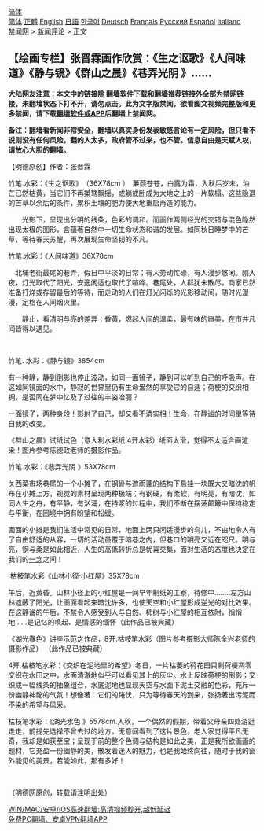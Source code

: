  <!-- 面包屑导航 --> <div class="breadcrumb"><!-- GTranslate: https://gtranslate.io/ -->  <div class="switcher notranslate">  <div class="selected">  <a href="#" onclick="return false;"> 简体</a>  </div>  <div class="option">  <a href="https://www.bannedbook.org" onclick="doGTranslate('zh-CN|zh-CN');jQuery('div.switcher div.selected a').html(jQuery(this).html());return false;" title="简体中文" class="nturl selected"> 简体</a>  <a href="https://www.bannedbook.org/zh-tw/" onclick="doGTranslate('zh-CN|zh-TW');jQuery('div.switcher div.selected a').html(jQuery(this).html());return false;" title="繁體中文" class="nturl"> 正體</a>  <a href="https://www.bannedbook.org/en/" onclick="doGTranslate('zh-CN|en');jQuery('div.switcher div.selected a').html(jQuery(this).html());return false;" title="English" class="nturl"> English</a>  <a href="https://www.bannedbook.org/ja/" onclick="doGTranslate('zh-CN|ja');jQuery('div.switcher div.selected a').html(jQuery(this).html());return false;" title="日本語" class="nturl"> 日語</a>  <a href="https://www.bannedbook.org/ko/" onclick="doGTranslate('zh-CN|ko');jQuery('div.switcher div.selected a').html(jQuery(this).html());return false;" title="한국어" class="nturl"> 한국어</a>  <a href="https://www.bannedbook.org/de/" onclick="doGTranslate('zh-CN|de');jQuery('div.switcher div.selected a').html(jQuery(this).html());return false;" title="Deutsch" class="nturl"> Deutsch</a>  <a href="https://www.bannedbook.org/fr/" onclick="doGTranslate('zh-CN|fr');jQuery('div.switcher div.selected a').html(jQuery(this).html());return false;" title="Français" class="nturl"> Français</a>  <a href="https://www.bannedbook.org/ru/" onclick="doGTranslate('zh-CN|ru');jQuery('div.switcher div.selected a').html(jQuery(this).html());return false;" title="Русский" class="nturl"> Русский</a>  <a href="https://www.bannedbook.org/es/" onclick="doGTranslate('zh-CN|es');jQuery('div.switcher div.selected a').html(jQuery(this).html());return false;" title="Español" class="nturl"> Español</a>  <a href="https://www.bannedbook.org/it/" onclick="doGTranslate('zh-CN|it');jQuery('div.switcher div.selected a').html(jQuery(this).html());return false;" title="Italiano" class="nturl"> Italiano</a>  </div>  </div>      <div class='breadcrumb-sub'><!-- Breadcrumb NavXT 6.3.0 --> <a href="https://www.bannedbook.org/" class="home">禁闻网</a> &gt; <a href="https://www.bannedbook.org/bnews/comments/" class="category">新闻评论</a> &gt; 正文</div></div><h2>【绘画专栏】张晋霖画作欣赏：《生之讴歌》《人间味道》《静与镜》《群山之晨》《巷弄光阴 》……</h2> <p class="notice"><b>大陆网友注意：本文中的链接除 <a href="https://github.com/bannedbook/fanqiang" >翻墙</a>软件下载和<a href="https://github.com/killgcd/justmysocks/blob/master/README.md">翻墙推荐</a>链接外全部为禁网链接，未翻墙状态下打不开，请勿点击。此为文字版禁闻，欲看图文视频完整版和更多禁闻，请下载<a href="https://github.com/bannedbook/fanqiang">翻墙软件或APP</a>后翻墙上禁闻网。</p><p>备注：翻墙看新闻非常安全，翻墙以真实身份发表敏感言论有一定风险，但只看不说则没有任何风险，翻的人太多，政府管不过来，也不管。信息自由是天赋人权，请放心大胆的翻墙。</b></p>  <div class="entry"> <p>              <a href="https://i0.wp.com/upload-images-bucket-v64rleca837do.s3.eu-west-1.amazonaws.com/wp-content/uploads/2021/08/05205044/163635475_2749560218667828_6357561805175716770_n.jpg?fit=1285%2C1920&#038;ssl=1" data-caption=""></a>                                 </p> <p>【明德原创】作者：张晋霖</p> <p dir="auto">竹笔.水彩：《生之讴歌》　（36X78cm ）　蒹葭苍苍，白露为霜，入秋后岁末，油芒已然枯黄，当它们不再桀骜飘摇，或躺或卧成为大地之上的一片软榻。这些隐退的芒草以余后的条件，累积土壤的肥力使大地重启再造的能力。</p> <p dir="auto">　　光影下，呈现出分明的线条，色彩的调和。而画作两侧经光的交错与混色隐然出现太极的图形，含蕴著自然中一切生命状态和谐的发展。如同秋日睡梦中的芒草，等待春天苏醒，再次展现生命坚韧的不凡。</p> <p></p> <p>竹笔.水彩：《人间味道》36X78cm</p> <p dir="auto">　北埔老街最尾的巷弄，假日中平淡的日常；有人劳动忙碌，有人漫步悠闲。刚入夜，灯光取代了阳光，安逸闲适也取代了喧哗。巷尾处，人群犹未散尽，商家已然准备打烊或存留最后的等待，而走动的人们在灯光闪烁的光影移动间，随时光漫漫，定格在人间烟火里。</p> <p dir="auto">　　静止，看清明与亮的差异；昏黄，燃起人间的温柔，最有味的审美，在市井凡间皆得以遇见。</p>  <p></p> <p>&nbsp;</p> <p>竹笔. 水彩：《静与镜》3854cm</p> <p dir="auto">有一种静，静到倒影也停止波动，如同一面镜子，静到可以听到自己的呼吸声。在这如同镜面的水中，静寂的世界里仍有生命盎然的享受它的自适；荷梗的交织相拥，是否同在梦中忆及了过往的丰姿冶丽？</p> <p dir="auto">一面镜子，两种身段！影射了自己，却又看不清实相！生命，在静谧的时间里等待自我的改变。</p> <p></p> <p dir="auto">《群山之晨》试纸试色（意大利水彩纸.4开水彩）纸面太滑，觉得不太适合画渲染！图片参考陈德政老师的摄影作品。</p> <p></p>  <p>竹笔.水彩：《巷弄光阴 》53X78cm</p> <p dir="auto">关西菜市场巷尾的一个小摊子，在钢骨与遮雨蓬的结构下悬挂一块既大又暗沈的帆布在小摊上方，视觉的素材呈现两种极端；有钢硬，有柔软，有明亮，有暗沈，如同人生之舟，有平静，有汹涌，在持浆的过程中，我们不断在摆荡颠簸中保持稳定与平衡，在困境中拥有盼望和松缓。</p> <p dir="auto">画面的小摊是我们生活中常见的日常，地面上两只闲适漫步的鸟儿，不由地令人有了自由舒适的从容，一切的活动虽覆于暗巷之内，但巷口的明亮又近在咫尺。明与亮，钢与柔是如此相近，人生的高低转折总是忧喜交集，面对生活的态度也决定在我们的<span class='wp_keywordlink'><a href="https://www.bannedbook.org/forum2/topic13.html" title="小冊子：一念決定未來（更新版）" target="_blank">一念</a></span>之间！</p> <p></p> <p dir="auto"> 枯枝笔水彩《山林小径‧小红屋》35X78cm</p> <p dir="auto">午后，近黄昏。山林小径上的小红屋是一间早年制纸的工寮，待修中……..左方山林遮蔽了阳光，让画面看起来暗沈许多，也使天空和小红屋形成逆光的对比效果。在这静谧的午后，不禁令人感受到人与自然、柿树与小红屋的相互依附，悄悄地……是记忆的唤起、是情感的缅怀（此作品已被典藏）</p> <p></p> <p dir="auto">《湖光春色》讲座示范之作品，8开.枯枝笔水彩（图片参考摄影大师陈全兴老师的摄影作品） （此作品已被典藏）</p>  <p></p> <p dir="auto">4开.枯枝笔水彩：《交织在泥地里的希望》冬日，一片枯萎的荷花田只剩荷梗凋零交织在水田之中，水面清澈地似乎可以看见其上的灰尘。水上反映荷梗的倒影；交织成一幅线条的抽象组合，水底泥地也显现天空与水面下泥土交融的色彩，充斥一份幽静神祕的气氛！想像著：它们的踡伏，只为等待春天的到来，张扬著出污泥而不染的希望与风采。</p> <p></p> <p>枯枝笔水彩：《湖光水色 》5578cm.入秋，一个偶然的假期，带着父母亲四处游逛走走，前提先选择不曾去过的地方。无意间看到了这片景色，老人家觉得平凡无奇，我却是如获至宝；呈现于前的整个色调与结构是如此之美，正是我所欲画画的题材，它充盈一份幽静的美，散发着迷人的魅力，也是我始终向往，随时于我的窗外能见的美景，若能如此，那有多好！</p> <p></p> <p>&nbsp;</p> <p>（明德网原创，转载请注明出处）</p> <p class="texttj"> <a href="https://github.com/bannedbook/fanqiang/wiki/V2ray%E6%9C%BA%E5%9C%BA" target="_blank">WIN/MAC/安卓/iOS高速翻墙:高清视频秒开,超低延迟</a><br/> <a href="https://github.com/bannedbook/fanqiang/wiki/%E7%A6%81%E9%97%BB%E7%BD%91%E5%AE%89%E5%8D%93%E7%BF%BB%E5%A2%99%E6%96%B0%E9%97%BBAPP" target="_blank">免费PC翻墙、安卓VPN翻墙APP</a></p> <p>&nbsp;</p><a name='sharetosocial'></a>  <div style="margin-bottom:5px;padding-bottom:5px;clear:both"> <div id="archive-pix-1" class="banner-ads"> <!-- AuctionX Display platform tag START --> <div id="26318x728x90x621x_ADSLOT2" clicktrack="%%CLICK_URL_ESC%%"></div> <!-- AuctionX Display platform tag END --> </div> <div id="archive-pix-2" class="banner-ads"> <!-- AuctionX Display platform tag START --> <div id="26315x300x250x621x_ADSLOT2" clicktrack="%%CLICK_URL_ESC%%"></div> <!-- AuctionX Display platform tag END --> </div> </div>  <div id="archive-pix-1" class="banner-ads"> <!-- AuctionX Display platform tag START --> <div id="26318x728x90x621x_ADSLOT3" clicktrack="%%CLICK_URL_ESC%%"></div> <!-- AuctionX Display platform tag END --> </div> </div><!--END ENTRY--> 